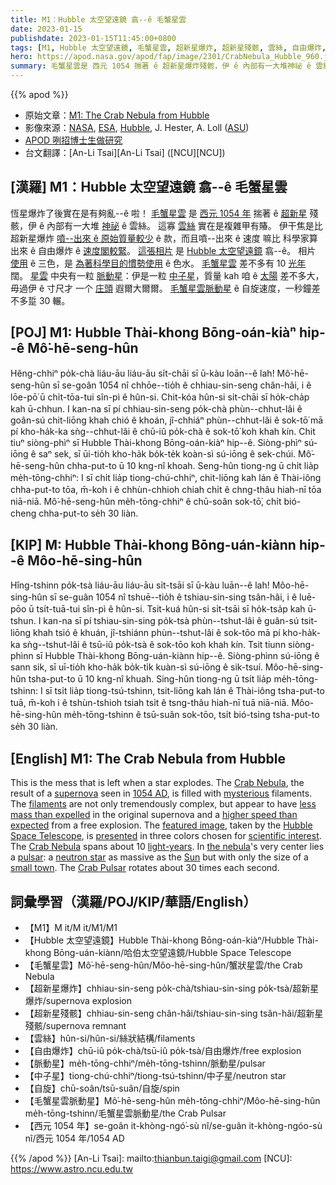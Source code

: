 ```yaml
---
title: M1：Hubble 太空望遠鏡 翕--ê 毛蟹星雲
date: 2023-01-15
publishdate: 2023-01-15T11:45:00+0800
tags: [M1, Hubble 太空望遠鏡, 毛蟹星雲, 超新星爆炸, 超新星殘骸, 雲絲, 自由爆炸, 脈動星, 中子星, 自旋, 毛蟹星雲脈動星]
hero: https://apod.nasa.gov/apod/fap/image/2301/CrabNebula_Hubble_960.jpg
summary: 毛蟹星雲是 西元 1054 揣著 ê 超新星爆炸殘骸，伊 ê 內部有一大堆神祕 ê 雲絲。
---
```


{{% apod %}}

- 原始文章：[M1: The Crab Nebula from Hubble](https://apod.nasa.gov/apod/ap230115.html)
- 影像來源：[NASA](https://www.nasa.gov/), [ESA](https://esa.int/hubble/), [Hubble](https://www.nasa.gov/mission_pages/hubble/story/index.html), J. Hester, A. Loll ([ASU](http://sese.asu.edu/))
- [APOD 咧招博士生做研究](http://asterisk.apod.com/viewtopic.php?t=42847)
- 台文翻譯：[An-Li Tsai][An-Li Tsai] ([NCU][NCU])

## [漢羅] M1：Hubble 太空望遠鏡 翕--ê 毛蟹星雲
恆星爆炸了後實在是有夠亂--ê 啦！
[毛蟹星雲][Crab Nebula 1] 是 [西元 1054 年][1054 AD] 揣著 ê [超新星][supernova] 殘骸，伊 ê 內部有一大堆 [神祕][mysterious] ê 雲絲。
這寡 [雲絲][filaments] 實在是複雜甲有賰。
伊干焦是比超新星爆炸 [噴--出來 ê 原始質量較少][less mass than expelled] ê 款，而且噴--出來 ê 速度 嘛比 科學家算出來 ê 自由爆炸 ê [速度閣較緊][higher speed than expected]。
[這張相片][featured image] 是 [Hubble 太空望遠鏡][Hubble Space Telescope] 翕--ê。
相片 [使用][presented] ê 三色，是 [為著科學目的慣勢使用][scientific interest] ê 色水。
[毛蟹星雲][Crab Nebula 2] 差不多有 10 [光年][light-years] 闊。
[星雲][the nebula] 中央有一粒 [脈動星][pulsar]：伊是一粒 [中子星][neutron star]，質量 kah 咱 ê [太陽][Sun] 差不多大，毋過伊 ê 寸尺才 一个 [庄頭][small town] 遐爾大爾爾。
[毛蟹星雲脈動星][Crab Pulsar] ê 自旋速度，一秒鐘差不多踅 30 輾。



## [POJ] M1: Hubble Thài-khong Bōng-oán-kiàⁿ hip--ê Mô͘-hē-seng-hûn
Hêng-chhiⁿ po̍k-chà liáu-āu liáu-āu si̍t-chāi sī ū-kàu loān--ê lah!
Mô͘-hē-seng-hûn sī se-goân 1054 nî chhōe--tio̍h ê chhiau-sin-seng chân-hâi, i ê lōe-pō͘ ū chi̍t-tōa-tui sîn-pì ê hûn-si.
Chit-kóa hûn-si si̍t-chāi sī ho̍k-cha̍p kah ū-chhun.
I kan-na sī pí chhiau-sin-seng po̍k-chà phùn--chhut-lâi ê goân-sú chit-liōng khah chió ê khoán, jî-chhiáⁿ phùn--chhut-lâi ê sok-tō͘ mā pí kho-ha̍k-ka sǹg--chhut-lâi ê chū-iû po̍k-chà ê sok-tō͘ koh khah kín.
Chit tiuⁿ siòng-phìⁿ sī Hubble Thài-khong Bōng-oán-kiàⁿ hip--ê.
Siòng-phìⁿ sú-iōng ê saⁿ sek, sī ūi-tio̍h kho-ha̍k bo̍k-te̍k koàn-sì sú-iōng ê sek-chúi.
Mô͘-hē-seng-hûn chha-put-to ū 10 kng-nî khoah.
Seng-hûn tiong-ng ū chi̍t lia̍p me̍h-tōng-chhiⁿ: I sī chi̍t lia̍p tiong-chú-chhiⁿ, chit-liōng kah lán ê Thài-iông chha-put-to tōa, m̄-koh i ê chhùn-chhioh chiah chi̍t ê chng-thâu hiah-nī tōa niā-niā.
Mô͘-hē-seng-hûn me̍h-tōng-chhiⁿ ê chū-soân sok-tō͘, chi̍t bió-cheng chha-put-to se̍h 30 liàn.

## [KIP] M: Hubble Thài-khong Bōng-uán-kiànn hip--ê Môo-hē-sing-hûn
Hîng-tshinn po̍k-tsà liáu-āu liáu-āu si̍t-tsāi sī ū-kàu luān--ê lah!
Môo-hē-sing-hûn sī se-guân 1054 nî tshuē--tio̍h ê tshiau-sin-sing tsân-hâi, i ê luē-pōo ū tsi̍t-tuā-tui sîn-pì ê hûn-si.
Tsit-kuá hûn-si si̍t-tsāi sī ho̍k-tsa̍p kah ū-tshun.
I kan-na sī pí tshiau-sin-sing po̍k-tsà phùn--tshut-lâi ê guân-sú tsit-liōng khah tsió ê khuán, jî-tshiánn phùn--tshut-lâi ê sok-tōo mā pí kho-ha̍k-ka sǹg--tshut-lâi ê tsū-iû po̍k-tsà ê sok-tōo koh khah kín.
Tsit tiunn siòng-phìnn sī Hubble Thài-khong Bōng-uán-kiànn hip--ê.
Siòng-phìnn sú-iōng ê sann sik, sī uī-tio̍h kho-ha̍k bo̍k-ti̍k kuàn-sì sú-iōng ê sik-tsuí.
Môo-hē-sing-hûn tsha-put-to ū 10 kng-nî khuah.
Sing-hûn tiong-ng ū tsi̍t lia̍p me̍h-tōng-tshinn: I sī tsi̍t lia̍p tiong-tsú-tshinn, tsit-liōng kah lán ê Thài-iông tsha-put-to tuā, m̄-koh i ê tshùn-tshioh tsiah tsi̍t ê tsng-thâu hiah-nī tuā niā-niā.
Môo-hē-sing-hûn me̍h-tōng-tshinn ê tsū-suân sok-tōo, tsi̍t bió-tsing tsha-put-to se̍h 30 liàn.


## [English] M1: The Crab Nebula from Hubble
This is the mess that is left when a star explodes.
The [Crab Nebula][Crab Nebula 1], the result of a [supernova][supernova] seen in [1054 AD][1054 AD], is filled with [mysterious][mysterious] filaments.
The [filaments][filaments] are not only tremendously complex, but appear to have [less mass than expelled][less mass than expelled] in the original supernova and a [higher speed than expected][higher speed than expected] from a free explosion.
The [featured image][featured image], taken by the [Hubble Space Telescope][Hubble Space Telescope], is [presented][presented] in three colors chosen for [scientific interest][scientific interest].
The [Crab Nebula][Crab Nebula 2] spans about 10 [light-years][light-years].
In [the nebula][the nebula]'s very center lies a [pulsar][pulsar]: a [neutron star][neutron star] as massive as the [Sun][Sun] but with only the size of a [small town][small town].
The [Crab Pulsar][Crab Pulsar] rotates about 30 times each second.

## 詞彙學習（漢羅/POJ/KIP/華語/English）
- 【M1】M it/M it/M1/M1
- 【Hubble 太空望遠鏡】Hubble Thài-khong Bōng-oán-kiàⁿ/Hubble Thài-khong Bōng-uán-kiànn/哈伯太空望遠鏡/Hubble Space Telescope
- 【毛蟹星雲】Mô͘-hē-seng-hûn/Môo-hē-sing-hûn/蟹狀星雲/the Crab Nebula
- 【超新星爆炸】chhiau-sin-seng po̍k-chà/tshiau-sin-sing po̍k-tsà/超新星爆炸/supernova explosion
- 【超新星殘骸】chhiau-sin-seng chân-hâi/tshiau-sin-sing tsân-hâi/超新星殘骸/supernova remnant
- 【雲絲】hûn-si/hûn-si/絲狀結構/filaments
- 【自由爆炸】chū-iû po̍k-chà/tsū-iû po̍k-tsà/自由爆炸/free explosion
- 【脈動星】me̍h-tōng-chhiⁿ/me̍h-tōng-tshinn/脈動星/pulsar
- 【中子星】tiong-chú-chhiⁿ/tiong-tsú-tshinn/中子星/neutron star
- 【自旋】chū-soân/tsū-suân/自旋/spin
- 【毛蟹星雲脈動星】Mô͘-hē-seng-hûn me̍h-tōng-chhiⁿ/Môo-hē-sing-hûn me̍h-tōng-tshinn/毛蟹星雲脈動星/the Crab Pulsar
- 【西元 1054 年】se-goân it-khòng-ngó͘-sù nî/se-guân it-khòng-ngóo-sù nî/西元 1054 年/1054 AD



{{% /apod %}}
[An-Li Tsai]: mailto:thianbun.taigi@gmail.com
[NCU]: https://www.astro.ncu.edu.tw

[copyright]: https://apod.nasa.gov/apod/fap/lib/about_apod.html#srapply
[License]: https://creativecommons.org/licenses/by/2.0/


[Crab Nebula 1]:https://www.nasa.gov/feature/goddard/2017/messier-1-the-crab-nebula
[supernova]:https://imagine.gsfc.nasa.gov/science/objects/supernovae1.html
[1054 AD]: http://messier.seds.org/more/m001_sn.html
[mysterious]:http://www.youtube.com/watch?v=5VnJ9pRR8-8
[filaments]:https://apod.nasa.gov/apod/ap980208.html
[less mass than expelled]:https://ui.adsabs.harvard.edu/abs/1995ApJ...454L.129F/abstract
[higher speed than expected]:https://ui.adsabs.harvard.edu/abs/1998PASP..110..831N/abstract
[featured image]:https://www.spacetelescope.org/images/heic0515a/
[Hubble Space Telescope]:https://www.nasa.gov/mission_pages/hubble/story/index.html
[presented]:https://www.youtube.com/watch?v=_2Fte8xkTpo
[scientific interest]:http://s9.favim.com/orig/131225/cat-galaxy-glasses-Favim.com-1181244.jpg
[Crab Nebula 2]:https://en.wikipedia.org/wiki/Crab_Nebula
[light-years]:https://starchild.gsfc.nasa.gov/docs/StarChild/questions/question19.html
[the nebula]:https://www.youtube.com/watch?v=vPxLVgTIAbk
[pulsar]:http://www.jb.man.ac.uk/~pulsar/Education/Sounds/sounds.html
[neutron star]:https://www.astro.umd.edu/~miller/nstar.html
[Sun]:https://solarsystem.nasa.gov/solar-system/sun/in-depth/
[small town]:https://www.cityofhoughton.com/
[Crab Pulsar]:https://apod.nasa.gov/apod/ap020920.html

